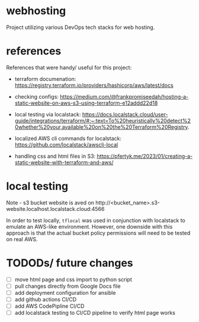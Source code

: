# webhosting
Project utilizing various DevOps tech stacks for web hosting.


# references
References that were handy/ useful for this project: 
- terraform documenation: https://registry.terraform.io/providers/hashicorp/aws/latest/docs

- checking configs: https://medium.com/@frankpromiseedah/hosting-a-static-website-on-aws-s3-using-terraform-e12addd22d18

- local testing via localstack: https://docs.localstack.cloud/user-guide/integrations/terraform/#:~:text=To%20heuristically%20detect%20whether%20your,available%20on%20the%20Terraform%20Registry.

- localized AWS cli commands for localstack: https://github.com/localstack/awscli-local

- handling css and html files in S3: https://pfertyk.me/2023/01/creating-a-static-website-with-terraform-and-aws/


#  local testing
Note - s3 bucket website is aved on http://<bucket_name>.s3-website.localhost.localstack.cloud:4566

In order to test locally, `tflocal` was used in conjunction with localstack to emulate an AWS-like environment. However, one downside with this approach is that the actual bucket policy permissions will need to be tested on real AWS. 


# TODODs/ future changes

* [ ] move html page and css import to python script 
* [ ] pull changes directly from Google Docs file
* [ ] add deployment configuration for ansible
* [ ] add github actions CI/CD 
* [ ] add AWS CodePipline CI/CD
* [ ] add localstack testing to CI/CD pipeline to verify html page works